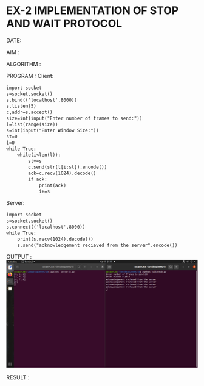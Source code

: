 # EX-2 IMPLEMENTATION OF STOP AND WAIT PROTOCOL

DATE:

AIM :


ALGORITHM :


PROGRAM :
Client:
~~~
import socket
s=socket.socket()
s.bind(('localhost',8000))
s.listen(5)
c,addr=s.accept()
size=int(input("Enter number of frames to send:"))
l=list(range(size))
s=int(input("Enter Window Size:"))
st=0
i=0
while True:
	while(i<len(l)):
		st+=s
		c.send(str(l[i:st]).encode())
		ack=c.recv(1024).decode()
		if ack:
			print(ack)
			i+=s
~~~
Server:
~~~
import socket
s=socket.socket()
s.connect(('localhost',8000))
while True:
	print(s.recv(1024).decode())
	s.send("acknowledgement recieved from the server".encode())
~~~

OUTPUT :
![](https://github.com/RanjithD18/EX-2/blob/main/Screenshot%20from%202023-05-17%2021-17-23.png)


RESULT :



